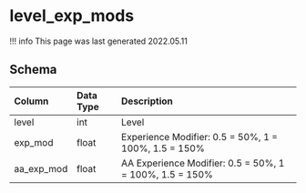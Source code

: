 # level_exp_mods

!!! info
	This page was last generated 2022.05.11

## Schema

| Column | Data Type | Description |
| :--- | :--- | :--- |
| level | int | Level |
| exp_mod | float | Experience Modifier: 0.5 = 50%, 1 = 100%, 1.5 = 150% |
| aa_exp_mod | float | AA Experience Modifier: 0.5 = 50%, 1 = 100%, 1.5 = 150% |

